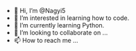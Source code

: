 - 👋 Hi, I’m @Nagyi5
- 👀 I’m interested in learning how to code.
- 🌱 I’m currently learning Python.
- 💞️ I’m looking to collaborate on ...
- 📫 How to reach me ...

<!---
Nagyi5/Nagyi5 is a ✨ special ✨ repository because its `README.md` (this file) appears on your GitHub profile.
You can click the Preview link to take a look at your changes.
--->
